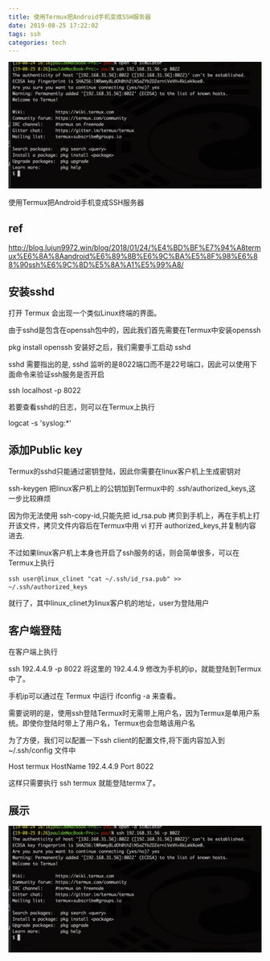 ```yaml
---
title: 使用Termux把Android手机变成SSH服务器
date: 2019-08-25 17:22:02
tags: ssh
categories: tech
---
```


<img src="/img/sshToPhone.jpg">

使用Termux把Android手机变成SSH服务器

<!--more-->


## ref

http://blog.lujun9972.win/blog/2018/01/24/%E4%BD%BF%E7%94%A8termux%E6%8A%8Aandroid%E6%89%8B%E6%9C%BA%E5%8F%98%E6%88%90ssh%E6%9C%8D%E5%8A%A1%E5%99%A8/

## 安装sshd

打开 Termux 会出现一个类似Linux终端的界面。

由于sshd是包含在openssh包中的，因此我们首先需要在Termux中安装openssh

pkg install openssh
安装好之后，我们需要手工启动 sshd

sshd
需要指出的是, sshd 监听的是8022端口而不是22号端口，因此可以使用下面命令来验证ssh服务是否开启

ssh localhost -p 8022

若要查看sshd的日志，则可以在Termux上执行

logcat -s 'syslog:*' 

## 添加Public key


Termux的sshd只能通过密钥登陆，因此你需要在linux客户机上生成密钥对

ssh-keygen
把linux客户机上的公钥加到Termux中的 .ssh/authorized_keys,这一步比较麻烦

因为你无法使用 ssh-copy-id,只能先把 id_rsa.pub 拷贝到手机上，再在手机上打开该文件，拷贝文件内容后在Termux中用 vi 打开 authorized_keys,并复制内容进去.

不过如果linux客户机上本身也开启了ssh服务的话，则会简单很多，可以在Termux上执行

	ssh user@linux_clinet "cat ~/.ssh/id_rsa.pub" >> ~/.ssh/authorized_keys

就行了，其中linux_clinet为linux客户机的地址，user为登陆用户

## 客户端登陆

在客户端上执行

ssh 192.4.4.9 -p 8022
将这里的 192.4.4.9 修改为手机的ip，就能登陆到Termux中了。

手机ip可以通过在 Termux 中运行 ifconfig -a 来查看。

需要说明的是，使用ssh登陆Termux时无需带上用户名，因为Termux是单用户系统。即使你登陆时带上了用户名，Termux也会忽略该用户名

为了方便，我们可以配置一下ssh client的配置文件,将下面内容加入到 ~/.ssh/config 文件中

Host termux
     HostName 192.4.4.9
     Port 8022


这样只需要执行 ssh termux 就能登陆termx了。

## 展示

<img src="/img/sshToPhone.jpg">